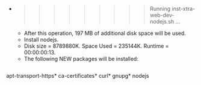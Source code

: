 * >>>>>>>>> Running inst-xtra-web-dev-nodejs.sh ...
  * After this operation, 197 MB of additional disk space will be used.
  * Install nodejs.
  * Disk size = 8789880K. Space Used = 235144K. Runtime = 00:00:00:13.
  * The following NEW packages will be installed:
  ```bash
apt-transport-https* ca-certificates* curl* gnupg* nodejs
  ```
